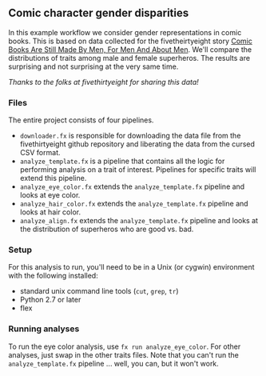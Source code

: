 ## Comic character gender disparities

In this example workflow we consider gender representations in comic books.
This is based on data collected for the fivetheirtyeight story [Comic Books Are
Still Made By Men, For Men And About
Men](http://fivethirtyeight.com/features/women-in-comic-books/).  We'll compare
the distributions of traits among male and female superheros.  The results are
surprising and not surprising at the very same time.

_Thanks to the folks at fivethirtyeight for sharing this data!_

### Files

The entire project consists of four pipelines.

  * `downloader.fx` is responsible for downloading the data file from the fivethirtyeight github repository and liberating the data from the cursed CSV format.
  * `analyze_template.fx` is a pipeline that contains all the logic for performing analysis on a trait of interest. Pipelines for specific traits will extend this pipeline.
  * `analyze_eye_color.fx` extends the `analyze_template.fx` pipeline and looks at eye color.
  * `analyze_hair_color.fx` extends the `analyze_template.fx` pipeline and looks at hair color.
  * `analyze_align.fx` extends the `analyze_template.fx` pipeline and looks at the distribution of superheros who are good vs. bad.

### Setup

For this analysis to run, you'll need to be in a Unix (or cygwin) environment with the following installed:

  * standard unix command line tools (`cut`, `grep`, `tr`)
  * Python 2.7 or later
  * flex

### Running analyses

To run the eye color analysis, use `fx run analyze_eye_color`.  For other analyses, just swap in the other traits files.  Note that you can't run the `analyze_template.fx` pipeline ... well, you can, but it won't work.

